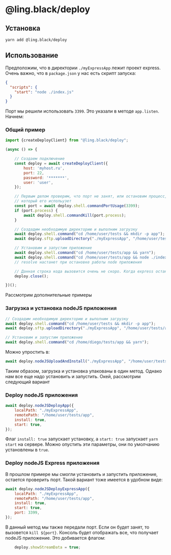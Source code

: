 # @ling.black/deploy

## Установка

```
yarn add @ling.black/deploy
```

## Использование

Предположим, что в директории `./myExpressApp` лежит проект express. Очень важно, что в `package.json` у нас есть скрипт
запуска:

```json
{
  "scripts": {
    "start": "node ./index.js"
  }
}
```

Порт мы решили использовать `3399`. Это указали в методе `app.listen`. Начнем:

### Общий пример

```js
import {createDeployClient} from "@ling.black/deploy";

(async () => {

    // Создаем подключение
    const deploy = await createDeployClient({
        host: 'myhost.ru',
        port: 22,
        password: '*******',
        user: 'user',
    });

    // Первым делом проверим, что порт не занят, или остановим процесс,
    // который его испольузет
    const port = await deploy.shell.commandPortUsage(3399);
    if (port.process) {
        await deploy.shell.commandKill(port.process);
    }

    // Создадим необходимую директорию и выполним загрузку
    await deploy.shell.command("cd /home/user/tests && mkdir -p app");
    await deploy.sftp.uploadDirectory("./myExpressApp", "/home/user/tests/app");

    // Установим и запустим приложение
    await deploy.shell.command("cd /home/user/tests/app && yarn");
    await deploy.shell.command("cd /home/user/tests/app && node ./index.js");
    // resolve настанет при остановке работы node приложения 

    // Данная строка кода вызовится очень не скоро. Когда express остановится
    deploy.close();

})();
```

Рассмотрим дополнительные примеры

### Загрузка и установка nodeJS приложения

```js
// Создадим необходимую директорию и выполним загрузку
await deploy.shell.command("cd /home/user/tests && mkdir -p app");
await deploy.sftp.uploadDirectory("./myExpressApp", "/home/user/tests/app");

// Установим и запустим приложение
await deploy.shell.command("cd /home/diego/tests/app && yarn");
```

Можно упростить в:

```js
await deploy.nodeJSUploadAndInstall("./myExpressApp", "/home/user/tests/app");
```

Таким образом, загрузка и установка упакованы в один метод. Однако нам все еще надо установить и запустить. Окей,
рассмотрим следующий вариант

### Deploy nodeJS приложения

```js
await deploy.nodeJSDeployApp({
    localPath: "./myExpressApp",
    remotePath: "/home/user/tests/app",
    install: true,
    start: true,
});
```

Флаг `install: true` запускает установку, а `start: true` запускает `yarn start` на сервере. Можно опустить эти
параметры, они по умолчанию установлены в `true`.

### Deploy nodeJS Express приложения

В прошлом примере мы смогли установить и запустить приложение, остается проверить порт. Такой вариант тоже имеется в
удобном виде:

```js
await deploy.nodeJSDeployExpressApp({
    localPath: "./myExpressApp",
    remotePath: "/home/user/tests/app",
    install: true,
    start: true,
    port: 3399,
});
```

В данный метод мы также передали порт. Если он будет занят, то вызовется `kill ${port}`. Консоль будет отображать все,
что получает nodeJS приложение. Это добивается флагом:

```js
    deploy.showStreamData = true;
```